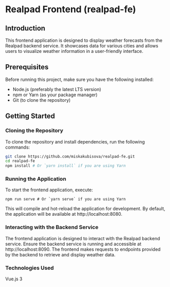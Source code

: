 # Realpad Frontend (realpad-fe)

## Introduction
This frontend application is designed to display weather forecasts from the Realpad backend service. It showcases data for various cities and allows users to visualize weather information in a user-friendly interface.

## Prerequisites
Before running this project, make sure you have the following installed:
- Node.js (preferably the latest LTS version)
- npm or Yarn (as your package manager)
- Git (to clone the repository)

## Getting Started

### Cloning the Repository
To clone the repository and install dependencies, run the following commands:

```sh
git clone https://github.com/miskakubisova/realpad-fe.git
cd realpad-fe
npm install # Or `yarn install` if you are using Yarn
```

### Running the Application
To start the frontend application, execute:
```shell
npm run serve # Or `yarn serve` if you are using Yarn
```
This will compile and hot-reload the application for development. By default, the application will be available at http://localhost:8080.

### Interacting with the Backend Service
The frontend application is designed to interact with the Realpad backend service. Ensure the backend service is running and accessible at http://localhost:8090. The frontend makes requests to endpoints provided by the backend to retrieve and display weather data.

### Technologies Used
Vue.js 3